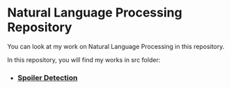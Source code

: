 # Natural Language Processing Repository

You can look at my work on Natural Language Processing in this repository.

In this repository, you will find my works in src folder:

* ### [Spoiler Detection](https://github.com/ugurcankok/Natural_Language_Processing/tree/master/src/Spoiler%20Detection)

